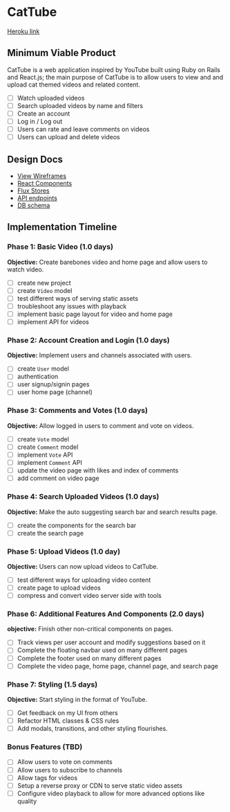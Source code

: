 # CatTube

[Heroku link][heroku]

[heroku]: https://cattube.herokuapp.com

## Minimum Viable Product

CatTube is a web application inspired by YouTube built using Ruby on Rails and React.js; the main purpose of CatTube is to allow users to view and and upload cat themed videos and related content.

<!-- This is a Markdown checklist. Use it to keep track of your
progress. Put an x between the brackets for a checkmark: [x] -->

- [ ] Watch uploaded videos
- [ ] Search uploaded videos by name and filters
- [ ] Create an account
- [ ] Log in / Log out
- [ ] Users can rate and leave comments on videos
- [ ] Users can upload and delete videos

## Design Docs
* [View Wireframes][views]
* [React Components][components]
* [Flux Stores][stores]
* [API endpoints][api-endpoints]
* [DB schema][schema]

[views]: ./docs/views.md
[components]: ./docs/components.md
[stores]: ./docs/stores.md
[api-endpoints]: ./docs/api-endpoints.md
[schema]: ./docs/schema.md

## Implementation Timeline

### Phase 1: Basic Video (1.0 days)

**Objective:** Create barebones video and home page and allow users to watch video.

- [ ] create new project
- [ ] create `Video` model
- [ ] test different ways of serving static assets
- [ ] troubleshoot any issues with playback
- [ ] implement basic page layout for video and home page
- [ ] implement API for videos

### Phase 2: Account Creation and Login (1.0 days)

**Objective:** Implement users and channels associated with users.

- [ ] create `User` model
- [ ] authentication
- [ ] user signup/signin pages
- [ ] user home page (channel)

### Phase 3: Comments and Votes (1.0 days)

**Objective:** Allow logged in users to comment and vote on videos.

- [ ] create `Vote` model
- [ ] create `Comment` model
- [ ] implement `Vote` API
- [ ] implement `Comment` API
- [ ] update the video page with likes and index of comments
- [ ] add comment on video page

### Phase 4: Search Uploaded Videos (1.0 days)

**Objective:** Make the auto suggesting search bar and search results page.

- [ ] create the components for the search bar
- [ ] create the search page

### Phase 5: Upload Videos (1.0 day)

**Objective:** Users can now upload videos to CatTube.

- [ ] test different ways for uploading video content
- [ ] create page to upload videos
- [ ] compress and convert video server side with tools

### Phase 6: Additional Features And Components (2.0 days)

**objective:** Finish other non-critical components on pages.

- [ ] Track views per user account and modify suggestions based on it
- [ ] Complete the floating navbar used on many different pages
- [ ] Complete the footer used on many different pages
- [ ] Complete the video page, home page, channel page, and search page

### Phase 7: Styling (1.5 days)

**Objective:** Start styling in the format of YouTube.

- [ ] Get feedback on my UI from others
- [ ] Refactor HTML classes & CSS rules
- [ ] Add modals, transitions, and other styling flourishes.

### Bonus Features (TBD)
- [ ] Allow users to vote on comments
- [ ] Allow users to subscribe to channels
- [ ] Allow tags for videos
- [ ] Setup a reverse proxy or CDN to serve static video assets
- [ ] Configure video playback to allow for more advanced options like quality
